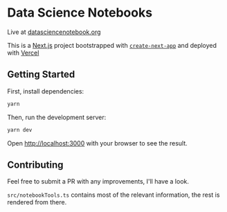 # Data Science Notebooks

Live at [datasciencenotebook.org](https://datasciencenotebook.org)

This is a [Next.js](https://nextjs.org/) project bootstrapped with [`create-next-app`](https://github.com/vercel/next.js/tree/canary/packages/create-next-app) and deployed with [Vercel](https://vercel.com)

## Getting Started

First, install dependencies:

```bash
yarn
```

Then, run the development server:

```bash
yarn dev
```

Open [http://localhost:3000](http://localhost:3000) with your browser to see the result.

## Contributing

Feel free to submit a PR with any improvements, I'll have a look.

`src/notebookTools.ts` contains most of the relevant information, the rest is rendered from there.
